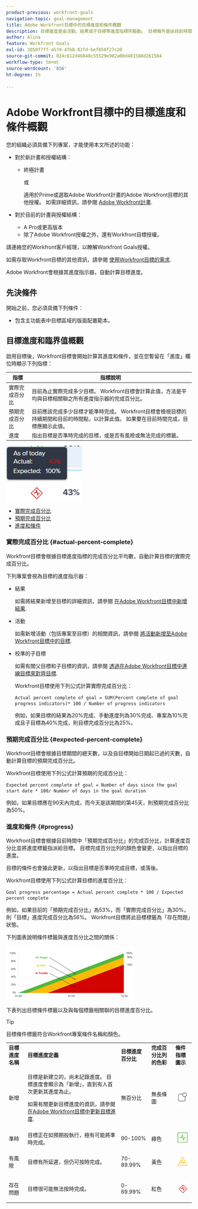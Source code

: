 ```yaml
---
product-previous: workfront-goals
navigation-topic: goal-management
title: Adobe Workfront目標中的目標進度和條件概觀
description: 目標進度是由活動、結果或子目標等進度指標所驅動。 目標條件是由目前時間中目標的進度所決定。
author: Alina
feature: Workfront Goals
exl-id: 3050f7ff-a579-4fb8-82fd-bef850f27c20
source-git-commit: 024c612d46848c55529e902a00d481588d261584
workflow-type: tm+mt
source-wordcount: '856'
ht-degree: 1%

---
```


# Adobe Workfront目標中的目標進度和條件概觀

您的組織必須具備下列專案，才能使用本文所述的功能：

* 對於新計畫和授權結構：

   * 終極計畫

     或

     適用於Prime或選取Adobe Workfront計畫的Adobe Workfront目標的其他授權。 如需詳細資訊，請參閱 [Adobe Workfront計畫](https://www.workfront.com/plans).

* 對於目前的計畫與授權結構：

   * A Pro或更高版本
   * 除了Adobe Workfront授權之外，還有Workfront目標授權。

請連絡您的Workfront客戶經理，以瞭解Workfront Goals授權。

如需存取Workfront目標的其他資訊，請參閱 [使用Workfront目標的需求](../../workfront-goals/goal-management/access-needed-for-wf-goals.md).

Adobe Workfront會根據其進度指示器，自動計算目標進度。

## 先決條件

開始之前，您必須具備下列條件：

* 包含主功能表中目標區域的版面配置範本。

## 目標進度和臨界值概觀

啟用目標後，Workfront目標會開始計算其進度和條件，並在您暫留在「進度」欄位時顯示下列指標：

| 指標 | 指標說明 |
|---|---|
| 實際完成百分比 | 目前為止實際完成多少目標。 Workfront目標會計算此值，方法是平均與目標相關聯之所有進度指示器的完成百分比。 |
| 預期完成百分比 | 目前應該完成多少目標才能準時完成。 Workfront目標會檢視目標的持續期間和目前的時間點，以計算此值。 如果要在目前時間完成，目標應顯示此值。 |
| 進度 | 指出目標是否準時完成的目標，或是否有風險或無法完成的標籤。 |

![](assets/in-trouble-goal-progress-expanded.png)

<!--drafted for the redesign: replace the screen shot above with the redesigned one which is white, not black-->

* [實際完成百分比](#actual-percent-complete)
* [預期完成百分比](#expected-percent-complete)
* [進度和條件](#progress)

### 實際完成百分比 {#actual-percent-complete}

Workfront目標會根據目標進度指標的完成百分比平均數，自動計算目標的實際完成百分比。

下列專案會視為目標的進度指示器：

* 結果

  如需將結果新增至目標的詳細資訊，請參閱 [在Adobe Workfront目標中新增結果](../../workfront-goals/results-and-activities/add-results-to-goals.md).

* 活動

  如需新增活動（包括專案至目標）的相關資訊，請參閱 [將活動新增至Adobe Workfront目標中的目標](../../workfront-goals/results-and-activities/add-activities-to-goals.md).

* 校準的子目標

  如需有關父目標和子目標的資訊，請參閱 [透過在Adobe Workfront目標中連線目標來對齊目標](../../workfront-goals/goal-alignment/align-goals-by-connecting-them.md).

  Workfront目標使用下列公式計算實際完成百分比：

  ```
  Actual percent complete of goal = SUM(Percent complete of goal progress indicators)* 100 / Number of progress indicators
  ```

  例如，如果目標的結果為20%完成、手動進度列為30%完成、專案為10%完成且子目標為40%完成，則目標完成百分比為25%。

### 預期完成百分比 {#expected-percent-complete}

Workfront目標會根據目標期間的總天數，以及自目標開始日期起已過的天數，自動計算目標的預期完成百分比。

Workfront目標使用下列公式計算預期的完成百分比：

```
Expected percent complete of goal = Number of days since the goal start date * 100/ Number of days in the goal duration
```

例如，如果目標應在90天內完成，而今天是該期間的第45天，則預期完成百分比為50%。

### 進度和條件 {#progress}

Workfront目標會根據目前時間中「預期完成百分比」的完成百分比，計算進度百分比並將進度標籤指派給目標。 目標完成百分比列的顏色會變更，以指出目標的進度。

目標的條件也會據此更新，以指出目標是否準時完成目標，或落後。

Workfront目標使用下列公式計算目標的進度百分比：

```
Goal progress percentage = Actual percent complete * 100 / Expected percent complete
```

例如，如果目前的「預期完成百分比」為53%，而「實際完成百分比」為30%，則「目標」進度完成百分比為56%。 Workfront目標將此目標標籤為「存在問題」狀態。

下列圖表說明條件標籤與進度百分比之間的關係：

![](assets/progress-status-labels-charted-after-match-with-project-condition-350x147.png)

下表列出目標條件標籤以及與每個標籤相關聯的目標進度百分比。

>[!TIP]
>
>目標條件標籤符合Workfront專案條件名稱和顏色。

<table style="table-layout:auto"> 
 <col> 
 <col> 
 <col> 
 <col> 
 <tbody> 
  <tr> 
   <td><b>目標進度名稱</b></td> 
   <td><b>目標進度定義</b></td> 
   <td><b>目標進度百分比</b></td> 
   <td><b>完成百分比列的色彩</b></td> 
   <td><b>條件指標圖示</b></td> 
  </tr> 
  <tr> 
   <td>新增</td> 
   <td> <p>目標是新建立的，尚未記錄進度。 目標進度會顯示為「新增」，直到有人首次更新其進度為止。 </p> <p>如需有關更新目標進度的資訊，請參閱 <a href="../../workfront-goals/goal-review-and-workfront-goals-sections/check-in-goals.md" class="MCXref xref">在Adobe Workfront目標中更新目標進度</a>.</p> </td> 
   <td>無百分比</td> 
   <td>無長條圖</td> 
   <td><img src="assets/new-goal-icon-condition.png" alt="new_goal_icon_condition.png"></td>
  </tr> 
  <tr> 
   <td> <p><span>準時</span> </p> </td> 
   <td>目標正在如預期般執行，極有可能將準時完成。 </td> 
   <td>90-100%</td> 
   <td>綠色</td> 
    <td><img src="assets/on-target-icon-condition.png" alt="on_target_icon_condition.png"></td>
  </tr> 
  <tr> 
   <td> <p><span>有風險</span> </p> </td> 
   <td>目標有所延遲，但仍可按時完成。 </td> 
   <td>70-89.99%</td> 
   <td>黃色</td>
   <td><img src="assets/at-risk-icon-condition.png" alt="at_risk_icon_condition.png"></td> 
  </tr> 
  <tr> 
   <td> <p><span>存在問題</span> </p> </td> 
   <td> <p>目標很可能無法按時完成。 </p> </td> 
   <td>0-69.99%</td> 
   <td>紅色</td> 
   <td><img src="assets/in-trouble-icon-condition.png" alt="in_trouble_icon_condition.png"></td> 
  </tr> 
 </tbody> 
</table>